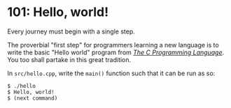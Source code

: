 # 101: Hello, world!

Every journey must begin with a single step.

The proverbial "first step" for programmers learning a new language is to write the basic "Hello world" program from [_The C Programming Language_](https://en.wikipedia.org/wiki/The_C_Programming_Language).
You too shall partake in this great tradition.

In `src/hello.cpp`, write the `main()` function such that it can be run as so:
```shell
$ ./hello
$ Hello, world!
$ (next command)
```